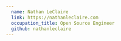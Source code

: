 ```yaml
---
  name: Nathan LeClaire
  link: https://nathanleclaire.com
  occupation_title: Open Source Engineer
  github: nathanleclaire
---
```

